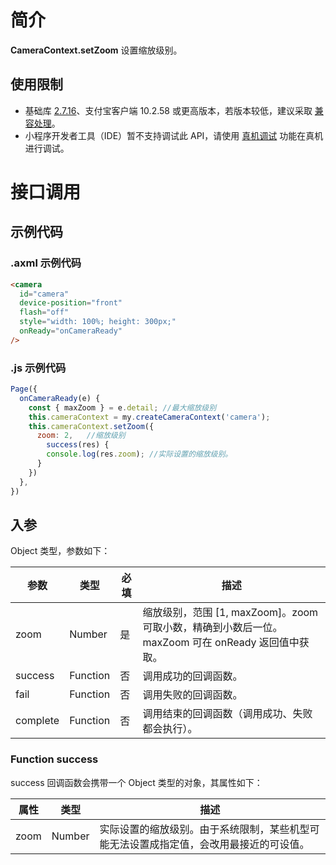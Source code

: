 
# 简介
**CameraContext.setZoom** 设置缩放级别。

## 使用限制

- 基础库 [2.7.16](https://opendocs.alipay.com/mini/framework/lib-upgrade-v2)、支付宝客户端 10.2.58  或更高版本，若版本较低，建议采取 [兼容处理](https://docs.alipay.com/mini/framework/compatibility)。
- 小程序开发者工具（IDE）暂不支持调试此 API，请使用 [真机调试](https://opendocs.alipay.com/mini/ide/remote-debug) 功能在真机进行调试。

# 接口调用

## 示例代码

### .axml 示例代码<br />
```html
<camera 
  id="camera"
  device-position="front"
  flash="off"
  style="width: 100%; height: 300px;"
  onReady="onCameraReady"
/>
```

### .js 示例代码
```javascript
Page({
  onCameraReady(e) {
    const { maxZoom } = e.detail; //最大缩放级别
    this.cameraContext = my.createCameraContext('camera');
    this.cameraContext.setZoom({
      zoom: 2,   //缩放级别
    	success(res) {
      	console.log(res.zoom); //实际设置的缩放级别。
      }
    })
  },
})
```

## 入参
Object 类型，参数如下：

| **参数** | **类型** | **必填** | **描述** |
| --- | --- | --- | --- |
| zoom | Number | 是 | 缩放级别，范围 [1, maxZoom]。zoom 可取小数，精确到小数后一位。maxZoom 可在 onReady 返回值中获取。 |
| success | Function | 否 | 调用成功的回调函数。 |
| fail | Function | 否 | 调用失败的回调函数。 |
| complete | Function | 否 | 调用结束的回调函数（调用成功、失败都会执行）。 |


### Function success
success 回调函数会携带一个 Object 类型的对象，其属性如下：

| **属性** | **类型** | **描述** |
| --- | --- | --- |
| zoom | Number | 实际设置的缩放级别。由于系统限制，某些机型可能无法设置成指定值，会改用最接近的可设值。 |


